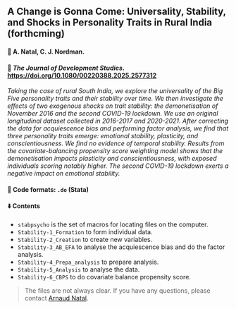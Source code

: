 ## A Change is Gonna Come: Universality, Stability, and Shocks in Personality Traits in Rural India (forthcming)

#### :raising_hand: A. Natal, C. J. Nordman.

#### :newspaper: *The Journal of Development Studies*. https://doi.org/10.1080/00220388.2025.2577312

*Taking the case of rural South India, we explore the universality of the Big Five personality traits and their stability over time. We then investigate the effects of two exogenous shocks on trait stability: the demonetisation of November 2016 and the second COVID-19 lockdown. We use an original longitudinal dataset collected in 2016-2017 and 2020-2021. After correcting the data for acquiescence bias and performing factor analysis, we find that three personality traits emerge: emotional stability, plasticity, and conscientiousness. We find no evidence of temporal stability. Results from the covariate-balancing propensity score weighting model shows that the demonetisation impacts plasticity and conscientiousness, with exposed individuals scoring notably higher. The second COVID-19 lockdown exerts a negative impact on emotional stability.*

#### :memo: Code formats: `.do` (Stata)

#### :arrow_down: Contents

* `stabpsycho`  is the set of macros for locating files on the computer.
* `Stability-1_Formation` to form individual data.
* `Stability-2_Creation` to create new variables.
* `Stability-3_AB_EFA` to analyse the acquiescence bias and do the factor analysis.
* `Stability-4_Prepa_analysis` to prepare analysis.
* `Stability-5_Analysis` to analyse the data.
* `Stability-6_CBPS` to do covariate balance propensity score.

> The files are not always clear. If you have any questions, please contact [Arnaud Natal](https://neemsis.hypotheses.org/team/arnaud-natal).

